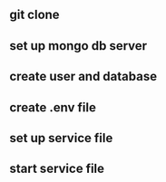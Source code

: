## git clone

## set up mongo db server

## create user and database 


## create .env file

## set up service file

## start service file




